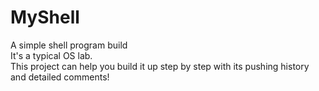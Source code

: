 # MyShell
A simple shell program build  
It's a typical OS lab.   
This project can help you build it up step by step with its pushing history and detailed comments!
